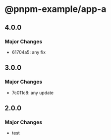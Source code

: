 # @pnpm-example/app-a

## 4.0.0

### Major Changes

- 61704a5: any fix

## 3.0.0

### Major Changes

- 7c011c8: any update

## 2.0.0

### Major Changes

- test
